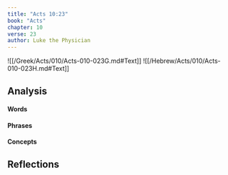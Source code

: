 ```yaml
---
title: "Acts 10:23"
book: "Acts"
chapter: 10
verse: 23
author: Luke the Physician
---
```

![[/Greek/Acts/010/Acts-010-023G.md#Text]]
![[/Hebrew/Acts/010/Acts-010-023H.md#Text]]

## Analysis

#### Words

#### Phrases

#### Concepts

## Reflections
